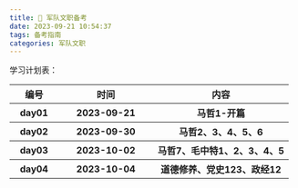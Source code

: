 ```yaml
---
title: 📣 军队文职备考
date: 2023-09-21 10:54:37
tags: 备考指南
categories: 军队文职
---
```




学习计划表：

<table>
    <tr>
        <th style="width:70px">编号</th>
        <th style="width:150px">时间</th>
        <th>内容</th>
    </tr>
    <tr>
        <th>day01</th>
        <th>2023-09-21</th>
        <th>马哲1-开篇</th>
    </tr>
    <tr>
        <th>day02</th>
        <th>2023-09-30</th>
        <th>马哲2、3、4、5、6</th>
    </tr>
    <tr>
        <th>day03</th>
        <th>2023-10-02</th>
        <th>马哲7、毛中特1、2、3、4、5</th>
    </tr>
    <tr>
        <th>day04</th>
        <th>2023-10-04</th>
        <th>道德修养、党史123、政经12</th>
    </tr>
</table>















